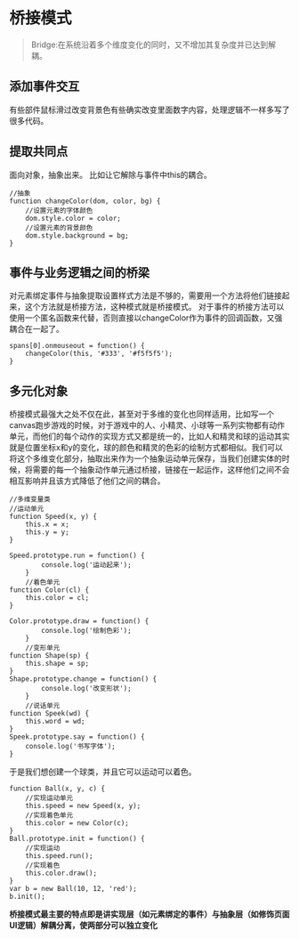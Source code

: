 # 桥接模式

> Bridge:在系统沿着多个维度变化的同时，又不增加其复杂度并已达到解耦。

## 添加事件交互
有些部件鼠标滑过改变背景色有些确实改变里面数字内容，处理逻辑不一样多写了很多代码。

## 提取共同点
面向对象，抽象出来。
比如让它解除与事件中this的耦合。
```
//抽象
function changeColor(dom, color, bg) {
    //设置元素的字体颜色
    dom.style.color = color;
    //设置元素的背景颜色
    dom.style.background = bg;
}

```

## 事件与业务逻辑之间的桥梁
对元素绑定事件与抽象提取设置样式方法是不够的，需要用一个方法将他们链接起来，这个方法就是桥接方法，这种模式就是桥接模式。
对于事件的桥接方法可以使用一个匿名函数来代替，否则直接以changeColor作为事件的回调函数，又强耦合在一起了。
```
spans[0].onmouseout = function() {
    changeColor(this, '#333', '#f5f5f5');
}
```

## 多元化对象

桥接模式最强大之处不仅在此，甚至对于多维的变化也同样适用，比如写一个canvas跑步游戏的时候，对于游戏中的人、小精灵、小球等一系列实物都有动作单元，而他们的每个动作的实现方式又都是统一的，比如人和精灵和球的运动其实就是位置坐标x和y的变化，球的颜色和精灵的色彩的绘制方式都相似。我们可以将这个多维变化部分，抽取出来作为一个抽象运动单元保存，当我们创建实体的时候，将需要的每一个抽象动作单元通过桥接，链接在一起运作，这样他们之间不会相互影响并且该方式降低了他们之间的耦合。

```
//多维变量类
//运动单元
function Speed(x, y) {
    this.x = x;
    this.y = y;
}

Speed.prototype.run = function() {
        console.log('运动起来');
    }
    //着色单元
function Color(cl) {
    this.color = cl;
}

Color.prototype.draw = function() {
        console.log('绘制色彩');
    }
    //变形单元
function Shape(sp) {
    this.shape = sp;
}
Shape.prototype.change = function() {
        console.log('改变形状');
    }
    //说话单元
function Speek(wd) {
    this.word = wd;
}
Speek.prototype.say = function() {
    console.log('书写字体');
}
```

于是我们想创建一个球类，并且它可以运动可以着色。

```
function Ball(x, y, c) {
    //实现运动单元
    this.speed = new Speed(x, y);
    //实现着色单元
    this.color = new Color(c);
}
Ball.prototype.init = function() {
    //实现运动
    this.speed.run();
    //实现着色
    this.color.draw();
}
var b = new Ball(10, 12, 'red');
b.init();
```

**桥接模式最主要的特点即是讲实现层（如元素绑定的事件）与抽象层（如修饰页面UI逻辑）解耦分离，使两部分可以独立变化**
